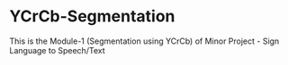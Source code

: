 # YCrCb-Segmentation
This is the Module-1 (Segmentation using YCrCb) of Minor Project - Sign Language to Speech/Text
